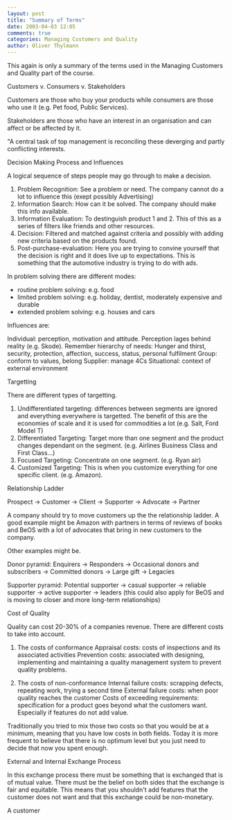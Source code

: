 ```yaml
---
layout: post
title: "Summary of Terms"
date: 2003-04-03 12:05
comments: true
categories: Managing Customers and Quality
author: Oliver Thylmann
---
```



This again is only a summary of the terms used in the Managing Customers and Quality part of the course.

Customers v. Consumers v. Stakeholders

Customers are those who buy your products while consumers are those who use it (e.g. Pet food, Public Services).

Stakeholders are those who have an interest in an organisation and can affect or be affected by it.

&quot;A central task of top management is reconciling these deverging and partly conflicting interests.

Decision Making Process and Influences

A logical sequence of steps people may go through to make a decision.

1. Problem Recognition: See a problem or need. The company cannot do a lot to influence this (exept possibly Advertising)
2. Information Search: How can it be solved. The company should make this info available.
3. Information Evaluation: To destinguish product 1 and 2. This of this as a series of filters like friends and other resources.
4. Decision: Filtered and matched against criteria and possibly with adding new criteria based on the products found.
5. Post-purchase-evaluation: Here you are trying to convine yourself that the decision is right and it does live up to expectations. This is something that the automotive industry is trying to do with ads.

In problem solving there are different modes:
- routine problem solving: e.g. food
- limited problem solving: e.g. holiday, dentist, moderately expensive and durable
- extended problem solving: e.g. houses and cars

Influences are:

Individual: perception, motivation and attitude. Perception lages behind reality (e.g. Skode). Remember hierarchy of needs: Hunger and thirst, security, protection, affection, success, status, personal fulfilment
Group: conform to values, belong
Supplier: manage 4Cs
Situational: context of external environment

Targetting

There are different types of targetting.

1. Undifferentiated targeting: differences between segments are ignored and everything everywhere is targetted. The benefit of this are the economies of scale and it is used for commodities a lot (e.g. Salt, Ford Model T)
2. Differentiated Targeting: Target more than one segment and the product changes dependant on the segment. (e.g. Airlines Business Class and First Class...)
3. Focused Targeting: Concentrate on one segment. (e.g. Ryan air)
4. Customized Targeting: This is when you customize everything for one specific client. (e.g. Amazon).

Relationship Ladder

Prospect -&gt; Customer -&gt; Client -&gt; Supporter -&gt; Advocate -&gt; Partner

A company should try to move customers up the the relationship ladder. A good example might be Amazon with partners in terms of reviews of books and BeOS with a lot of advocates that bring in new customers to the company.

Other examples might be.

Donor pyramid: Enquirers -&gt; Responders -&gt; Occasional donors and subscribers -&gt; Committed donors -&gt; Large gift -&gt; Legacies

Supporter pyramid: Potential supporter -&gt; casual supporter -&gt; reliable supporter -&gt; active supporter -&gt; leaders
(this could also apply for BeOS and is moving to closer and more long-term relationships)

Cost of Quality

Quality can cost 20-30% of a companies revenue. There are different costs to take into account.

1. The costs of conformance
Appraisal costs: costs of inspections and its associated activities
Prevention costs: associated with designing, implementing and maintaining a quality management system to prevent quality problems.

2. The costs of non-conformance
Internal failure costs: scrapping defects, repeating work, trying a second time
External failure costs: when poor quality reaches the customer
Costs of exceeding requirements: specification for a product goes beyond what the customers want. Especially if features do not add value.

Traditionally you tried to mix those two costs so that you would be at a minimum, meaning that you have low costs in both fields. Today it is more frequent to believe that there is no optimum level but you just need to decide that now you spent enough.

External and Internal Exchange Process

In this exchange process there must be something that is exchanged that is of mutual value. There must be the belief on both sides that the exchange is fair and equitable. This means that you shouldn't add features that the customer does not want and that this exchange could  be non-monetary.

A customer


